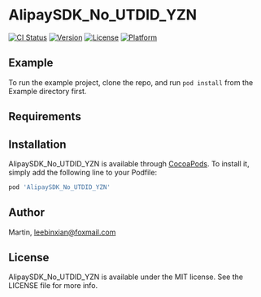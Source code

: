# AlipaySDK_No_UTDID_YZN

[![CI Status](https://img.shields.io/travis/Martin/AlipaySDK_No_UTDID_YZN.svg?style=flat)](https://travis-ci.org/Martin/AlipaySDK_No_UTDID_YZN)
[![Version](https://img.shields.io/cocoapods/v/AlipaySDK_No_UTDID_YZN.svg?style=flat)](https://cocoapods.org/pods/AlipaySDK_No_UTDID_YZN)
[![License](https://img.shields.io/cocoapods/l/AlipaySDK_No_UTDID_YZN.svg?style=flat)](https://cocoapods.org/pods/AlipaySDK_No_UTDID_YZN)
[![Platform](https://img.shields.io/cocoapods/p/AlipaySDK_No_UTDID_YZN.svg?style=flat)](https://cocoapods.org/pods/AlipaySDK_No_UTDID_YZN)

## Example

To run the example project, clone the repo, and run `pod install` from the Example directory first.

## Requirements

## Installation

AlipaySDK_No_UTDID_YZN is available through [CocoaPods](https://cocoapods.org). To install
it, simply add the following line to your Podfile:

```ruby
pod 'AlipaySDK_No_UTDID_YZN'
```

## Author

Martin, leebinxian@foxmail.com

## License

AlipaySDK_No_UTDID_YZN is available under the MIT license. See the LICENSE file for more info.
